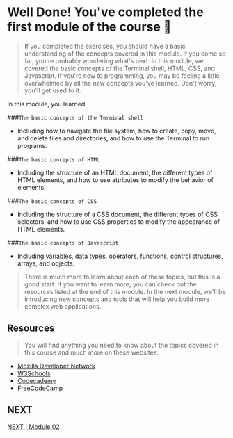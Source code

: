 # Well Done! You've completed the first module of the course 🎉
> If you completed the exercises, you should have a basic understanding of the concepts covered in this module.
> If you come so far, you're probably wondering what's next.
> In this module, we covered the basic concepts of the Terminal shell, HTML, CSS, and Javascript.
> If you're new to programming, you may be feeling a little overwhelmed by all the new concepts you've learned.
> Don't worry, you'll get used to it.
>

In this module, you learned:

###`The basic concepts of the Terminal shell`
- Including how to navigate the file system, how to create, copy, move, and delete files and directories, and how to use the Terminal to run programs.

###`The basic concepts of HTML`
- Including the structure of an HTML document, the different types of HTML elements, and how to use attributes to modify the behavior of elements.

###`The basic concepts of CSS`
- Including the structure of a CSS document, the different types of CSS selectors, and how to use CSS properties to modify the appearance of HTML elements.

###`The basic concepts of Javascript`
- Including variables, data types, operators, functions, control structures, arrays, and objects.

> There is much more to learn about each of these topics, but this is a good start.
> If you want to learn more, you can check out the resources listed at the end of this module.
> In the next module, we'll be introducing new concepts and tools that will help you build more complex web applications.

## Resources
> You will find anything you need to know about the topics covered in this course and much more on these websites.
- [Mozilla Developer Network](https://developer.mozilla.org/en-US/)
- [W3Schools](https://www.w3schools.com/)
- [Codecademy](https://www.codecademy.com/)
- [FreeCodeCamp](https://www.freecodecamp.org/)

## NEXT
[NEXT | Module 02](../module_02/README.md)